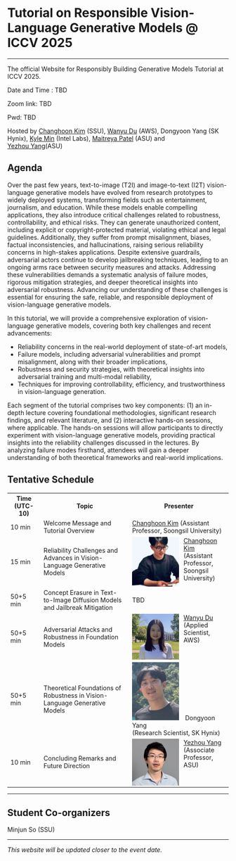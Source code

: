 # Tutorial on Responsible Vision-Language Generative Models @ ICCV 2025
---
The official Website for Responsibly Building Generative Models Tutorial at ICCV 2025.

Date and Time : TBD

Zoom link: TBD

Pwd: TBD

Hosted by [Changhoon Kim](https://www.changhoonkim.com/) (SSU), [Wanyu Du](https://wyu-du.github.io/) (AWS), Dongyoon Yang (SK Hynix), [Kyle Min](https://sites.google.com/view/kylemin) (Intel Labs), 
[Maitreya Patel](https://maitreyapatel.com/) (ASU) and      
[Yezhou Yang](https://yezhouyang.engineering.asu.edu/)(ASU) 

## Agenda
Over the past few years, text-to-image (T2I) and image-to-text (I2T) vision-language generative models have evolved from research prototypes to widely deployed systems, transforming fields such as entertainment, journalism, and education. While these models enable compelling applications, they also introduce critical challenges related to robustness, controllability, and ethical risks. They can generate unauthorized content, including explicit or copyright-protected material, violating ethical and legal guidelines. Additionally, they suffer from prompt misalignment, biases, factual inconsistencies, and hallucinations, raising serious reliability concerns in high-stakes applications. Despite extensive guardrails, adversarial actors continue to develop jailbreaking techniques, leading to an ongoing arms race between security measures and attacks. Addressing these vulnerabilities demands a systematic analysis of failure modes, rigorous mitigation strategies, and deeper theoretical insights into adversarial robustness. Advancing our understanding of these challenges is essential for ensuring the safe, reliable, and responsible deployment of vision-language generative models.

In this tutorial, we will provide a comprehensive exploration of vision-language generative models, covering both key challenges and recent advancements:
- Reliability concerns in the real-world deployment of state-of-art models,
- Failure models, including adversarial vulnerabilities and prompt misalignment, along with their broader implications,
- Robustness and security strategies, with theoretical insights into adversarial training and multi-modal reliability,
- Techniques for improving controllability, efficiency, and trustworthiness in vision-language generation.

Each segment of the tutorial comprises two key components: (1) an in-depth lecture covering foundational methodologies, significant research findings, and relevant literature, and (2) interactive hands-on sessions, where applicable. The hands-on sessions will allow participants to directly experiment with vision-language generative models, providing practical insights into the reliability challenges discussed in the lectures. By analyzing failure modes firsthand, attendees will gain a deeper
understanding of both theoretical frameworks and real-world implications.

## Tentative Schedule
<table>
	<tr>
		<th width="15%"> Time (UTC-10) </th>
		<th width="40%"> Topic </th>
		<th> Presenter </th>
	</tr>
	<tr>
    	<td> 10 min </td>
    	<td> Welcome Message and Tutorial Overview </td>
			<td valign="center"> 
			<!-- Speaker 1 Image and Link -->
			<a href="https://www.changhoonkim.com/">Changhoon Kim</a> (Assistant Professor, Soongsil University)
			</td>
	</tr>
	<tr>
		<td> 15 min </td>
		<td> Reliability Challenges and Advances in Vision-Language Generative Models  </td>
		<td valign="center"> 
			<img style="padding-right: 5%; float: left;" src="images/changhoonkim.jpg" width="50%">
			<a href="https://www.changhoonkim.com/">Changhoon Kim</a> <br/> (Assistant Professor, Soongsil University)
		</td>
	</tr>
	<tr>
		<td> 50+5 min </td>
		<td> Concept Erasure in Text-to-Image Diffusion Models and Jailbreak Mitigation  </td>
		<td valign="center"> 
			<!--someone's image  -->  
			<a>TBD</a> <br/> 
		</td>
	</tr>
	<tr>
		<td> 50+5 min </td>
		<td> Adversarial Attacks and Robustness in Foundation Models  </td>
		<td valign="center"> 
			<img style="padding-right: 5%; float: left;" src="images/Wanyu Du.jpg" width="50%">   
			<a href="https://wyu-du.github.io/">Wanyu Du</a> <br/> (Applied Scientist, AWS)
		</td>
	</tr>
	<tr>
		<td> 50+5 min </td>
		<td>  Theoretical Foundations of Robustness in Vision-Language Generative Models  </td>
		<td valign="center"> 
			<img style="padding-right: 5%; float: left:" src ="images/DongYoonYang.jpeg" width="50%">    
			<a>Dongyoon Yang</a> <br/> (Research Scientist, SK Hynix)
		</td>
	</tr>
	<tr>
		<td> 10 min </td>
		<td> Concluding Remarks and Future Direction </td>
		<td valign="center"> 
			<img style="padding-right: 5%; float: left;" src="images/yezhouyang.webp" width="50%">   
			<a href="https://faculty.engineering.asu.edu/yezhouyang/">Yezhou Yang</a> <br/> (Associate Professor, ASU)
		</td>
	</tr>
</table>

---

## Student Co-organizers 

Minjun So (SSU)

---
*This website will be updated closer to the event date.*



